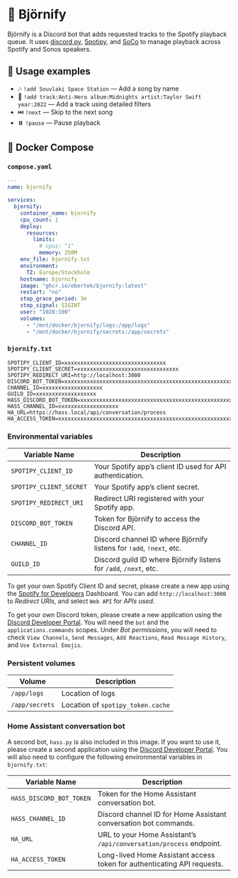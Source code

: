 # 🎵 Björnify

Björnify is a Discord bot that adds requested tracks to the Spotify playback queue. It uses [discord.py](https://github.com/scarletcafe/discord.py-docker), [Spotipy](https://github.com/spotipy-dev/spotipy), and [SoCo](https://github.com/SoCo/SoCo) to manage playback across Spotify and Sonos speakers.

## 🚀 Usage examples

- 🎶 `!add Souvlaki Space Station` — Add a song by name
- 🧩 `!add track:Anti-Hero album:Midnights artist:Taylor Swift year:2022` — Add a track using detailed filters
- ⏭️ `!next` — Skip to the next song
- ⏸️ `!pause` — Pause playback

## 🐳 Docker Compose

### `compose.yaml`

```yaml
---
name: bjornify

services:
  bjornify:
    container_name: bjornify
    cpu_count: 1
    deploy:
      resources:
        limits:
          # cpus: "1"
          memory: 250M
    env_file: bjornify.txt
    environment:
      TZ: Europe/Stockholm
    hostname: bjornify
    image: "ghcr.io/ebertek/bjornify:latest"
    restart: "no"
    stop_grace_period: 3m
    stop_signal: SIGINT
    user: "1028:100"
    volumes:
      - "/mnt/docker/bjornify/logs:/app/logs"
      - "/mnt/docker/bjornify/secrets:/app/secrets"
```

### `bjornify.txt`

```shell
SPOTIPY_CLIENT_ID=xxxxxxxxxxxxxxxxxxxxxxxxxxxxxxxx
SPOTIPY_CLIENT_SECRET=xxxxxxxxxxxxxxxxxxxxxxxxxxxxxxxx
SPOTIPY_REDIRECT_URI=http://localhost:3000
DISCORD_BOT_TOKEN=xxxxxxxxxxxxxxxxxxxxxxxxxxxxxxxxxxxxxxxxxxxxxxxxxxxxxxxxxxxxxxxxxxxxxxxx
CHANNEL_ID=xxxxxxxxxxxxxxxxxxx
GUILD_ID=xxxxxxxxxxxxxxxxxxx
HASS_DISCORD_BOT_TOKEN=xxxxxxxxxxxxxxxxxxxxxxxxxxxxxxxxxxxxxxxxxxxxxxxxxxxxxxxxxxxxxxxxxxxxxxxx
HASS_CHANNEL_ID=xxxxxxxxxxxxxxxxxxx
HA_URL=https://hass.local/api/conversation/process
HA_ACCESS_TOKEN=xxxxxxxxxxxxxxxxxxxxxxxxxxxxxxxxxxxxxxxxxxxxxxxxxxxxxxxxxxxxxxxxxxxxxxxxxxxxxxxxxxxxxxxxxxxxxxxxxxxxxxxxxxxxxxxxxxxxxxxxxxxxxxxxxxxxxxxxxxxxxxxxxxxxxxxxxxxxxxxxxxxxxxxxxxxxxxxxxxxxxxx
```

### Environmental variables

| Variable Name           | Description                                                         |
| ----------------------- | ------------------------------------------------------------------- |
| `SPOTIPY_CLIENT_ID`     | Your Spotify app’s client ID used for API authentication.           |
| `SPOTIPY_CLIENT_SECRET` | Your Spotify app’s client secret.                                   |
| `SPOTIPY_REDIRECT_URI`  | Redirect URI registered with your Spotify app.                      |
| `DISCORD_BOT_TOKEN`     | Token for Björnify to access the Discord API.                       |
| `CHANNEL_ID`            | Discord channel ID where Björnify listens for `!add`, `!next`, etc. |
| `GUILD_ID`              | Discord guild ID where Björnify listens for `/add`, `/next`, etc.   |

To get your own Spotify Client ID and secret, please create a new app using the [Spotify for Developers](https://developer.spotify.com/dashboard) Dashboard. You can add `http://localhost:3000` to _Redirect URIs_, and select `Web API` for _APIs used_.

To get your own Discord token, please create a new application using the [Discord Developer Portal](https://discord.com/developers/applications). You will need the `bot` and the `applications.commands` scopes. Under _Bot permissions_, you will need to check `View Channels`, `Send Messages`, `Add Reactions`, `Read Message History`, and `Use External Emojis`.

### Persistent volumes

| Volume         | Description                       |
| -------------- | --------------------------------- |
| `/app/logs`    | Location of logs                  |
| `/app/secrets` | Location of `spotipy_token.cache` |

### Home Assistant conversation bot

A second bot, `hass.py` is also included in this image. If you want to use it, please create a second application using the [Discord Developer Portal](https://discord.com/developers/applications). You will also need to configure the following environmental variables in `bjornify.txt`:

| Variable Name            | Description                                                             |
| ------------------------ | ----------------------------------------------------------------------- |
| `HASS_DISCORD_BOT_TOKEN` | Token for the Home Assistant conversation bot.                          |
| `HASS_CHANNEL_ID`        | Discord channel ID for Home Assistant conversation bot commands.        |
| `HA_URL`                 | URL to your Home Assistant’s `/api/conversation/process` endpoint.      |
| `HA_ACCESS_TOKEN`        | Long-lived Home Assistant access token for authenticating API requests. |
